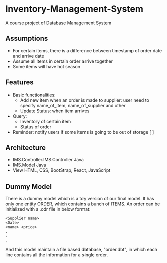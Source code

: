 # Inventory-Management-System
A course project of Database Management System

## Assumptions
- For certain items, there is a difference between timestamp of order date and arrive date
- Assume all items in certain order arrive together
- Some items will have hot season

## Features
- Basic functionalities: 
  - Add new item when an order is made to supplier: user need to specify name_of_item, name_of_supplier and other
  - Update Status: when item arrives 
- Query:
  - Inventory of certain item
  - Status of order
- Reminder: notify users if some items is going to be out of storage [ ]

## Architecture 
- IMS.Controller.IMS.Controller Java
- IMS.Model Java
- View HTML, CSS, BootStrap, React, JavaScript

## Dummy Model
There is a dummy model which is a toy version of our final model. It has only one entity ORDER,
which contains a bunch of ITEMS. An order can be initialized with a .odr file in below format:
```
<Supplier name>
<Date>
<name> <price>
.
.
.
```
And this model maintain a file based database, "order.dbt", in which each line contains all the
information for a single order.
